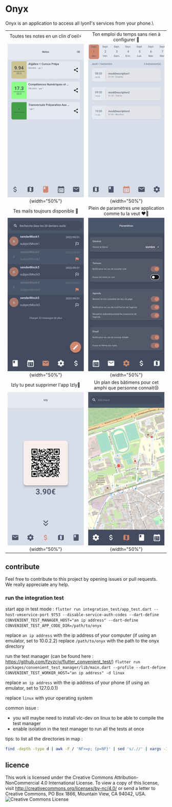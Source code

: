 # Onyx

Onyx is an application to access all lyon1's services from your phone.\

|                                                                          |                                                                          |
|:------------------------------------------------------------------------:|:------------------------------------------------------------------------:|
|                   Toutes tes notes en un clin d'oeil⚡                    |              Ton emploi du temps sans rien à configurer 🥳               |
| ![](assets/screen_shot/Screenshot_20230221-155049_Onyx.png){width="50%"} | ![](assets/screen_shot/Screenshot_20230221-155102_Onyx.png){width="50%"} |
|                     Tes mails toujours disponible 🤩                     |        Plein de paramètres une application comme tu la veut ❤️‍🔥        |
| ![](assets/screen_shot/Screenshot_20230221-155151_Onyx.png){width="50%"} | ![](assets/screen_shot/Screenshot_20230221-155154_Onyx.png){width="50%"} |
|                   Izly tu peut supprimer l'app Izly🧹                    |        Un plan des bâtimens pour cet amphi que personne connait😢        |
| ![](assets/screen_shot/Screenshot_20230221-155123_Onyx.png){width="50%"} | ![](assets/screen_shot/Screenshot_20230221-155158_Onyx.png){width="50%"} |

## contribute

Feel free to contribute to this project by opening issues or pull requests.\
We really appreciate any help.

### run the integration test

start app in test
mode : `flutter run integration_test/app_test.dart --host-vmservice-port 9753 --disable-service-auth-codes --dart-define CONVENIENT_TEST_MANAGER_HOST="an ip address" --dart-define CONVENIENT_TEST_APP_CODE_DIR=/path/to/onyx`

replace `an ip address` with the ip address of your computer (if using an emulator, set to 10.0.2.2)
replace `/path/to/onyx` with the path to the onyx directory

run the test manager (can be found here : https://github.com/fzyzcjy/flutter_convenient_test/)
`flutter run packages/convenient_test_manager/lib/main.dart --profile --dart-define CONVENIENT_TEST_WORKER_HOST="an ip address" -d linux`

replace `an ip address` with the ip address of your phone (if using an emulator, set to 127.0.0.1)

replace `linux` with your operating system

common issue :

- you will maybe need to install vlc-dev on linux to be able to compile the test manager
- enable isolation in the test manager to run all the tests at once

tips:
to list all the directories in map :

```bash
find -depth -type d | awk -F / 'NF>=p; {p=NF}' | sed 's/.//' | xargs -I{} echo "    - assets/map{}/"
```

## licence

This work is licensed under the Creative Commons Attribution-NonCommercial 4.0 International License. To view a copy of
this license, visit http://creativecommons.org/licenses/by-nc/4.0/ or send a letter to Creative Commons, PO Box 1866,
Mountain View, CA 94042, USA.\
<img alt="Creative Commons License" style="border-width:0" src="https://i.creativecommons.org/l/by-nc/4.0/88x31.png" />